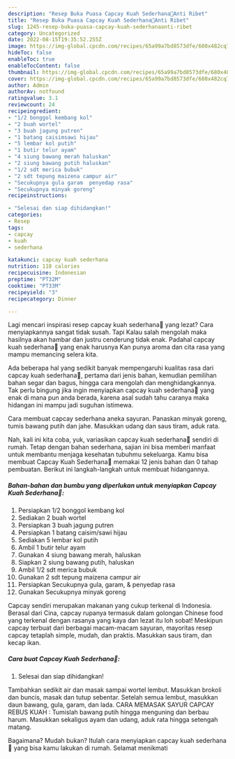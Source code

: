 ```yaml
---
description: "Resep Buka Puasa Capcay Kuah Sederhana🥗Anti Ribet"
title: "Resep Buka Puasa Capcay Kuah Sederhana🥗Anti Ribet"
slug: 1245-resep-buka-puasa-capcay-kuah-sederhanaanti-ribet
category: Uncategorized
date: 2022-08-15T19:35:52.255Z
image: https://img-global.cpcdn.com/recipes/65a99a7bd8573dfe/680x482cq70/capcay-kuah-sederhana-foto-resep-utama.jpg
hideToc: false
enableToc: true
enableTocContent: false
thumbnail: https://img-global.cpcdn.com/recipes/65a99a7bd8573dfe/680x482cq70/capcay-kuah-sederhana-foto-resep-utama.jpg
cover: https://img-global.cpcdn.com/recipes/65a99a7bd8573dfe/680x482cq70/capcay-kuah-sederhana-foto-resep-utama.jpg
author: Admin
authorAv: notfound
ratingvalue: 3.1
reviewcount: 24
recipeingredient:
- "1/2 bonggol kembang kol"
- "2 buah wortel"
- "3 buah jagung putren"
- "1 batang caisimsawi hijau"
- "5 lembar kol putih"
- "1 butir telur ayam"
- "4 siung bawang merah haluskan"
- "2 siung bawang putih haluskan"
- "1/2 sdt merica bubuk"
- "2 sdt tepung maizena campur air"
- "Secukupnya gula garam  penyedap rasa"
- "Secukupnya minyak goreng"
recipeinstructions:

- "Selesai dan siap dihidangkan!"
categories:
- Resep
tags:
- capcay
- kuah
- sederhana

katakunci: capcay kuah sederhana 
nutrition: 118 calories
recipecuisine: Indonesian
preptime: "PT32M"
cooktime: "PT33M"
recipeyield: "3"
recipecategory: Dinner

---
```



Lagi mencari inspirasi resep capcay kuah sederhana🥗 yang lezat? Cara menyiapkannya sangat tidak susah. Tapi Kalau salah mengolah maka hasilnya akan hambar dan justru cenderung tidak enak. Padahal capcay kuah sederhana🥗 yang enak harusnya Kan punya aroma dan cita rasa yang mampu memancing selera kita.


Ada beberapa hal yang sedikit banyak mempengaruhi kualitas rasa dari capcay kuah sederhana🥗, pertama dari jenis bahan, kemudian pemilihan bahan segar dan bagus, hingga cara mengolah dan menghidangkannya. Tak perlu bingung jika ingin menyiapkan capcay kuah sederhana🥗 yang enak di mana pun anda berada, karena asal sudah tahu caranya maka hidangan ini mampu jadi suguhan istimewa.

Cara membuat capcay sederhana aneka sayuran. Panaskan minyak goreng, tumis bawang putih dan jahe. Masukkan udang dan saus tiram, aduk rata.


Nah, kali ini kita coba, yuk, variasikan capcay kuah sederhana🥗 sendiri di rumah. Tetap dengan bahan sederhana, sajian ini bisa memberi manfaat untuk membantu menjaga kesehatan tubuhmu sekeluarga. Kamu bisa membuat Capcay Kuah Sederhana🥗 memakai 12 jenis bahan dan 0 tahap pembuatan. Berikut ini langkah-langkah untuk membuat hidangannya.

<!--inarticleads1-->

##### Bahan-bahan dan bumbu yang diperlukan untuk menyiapkan Capcay Kuah Sederhana🥗:

1. Persiapkan 1/2 bonggol kembang kol
1. Sediakan 2 buah wortel
1. Persiapkan 3 buah jagung putren
1. Persiapkan 1 batang caisim/sawi hijau
1. Sediakan 5 lembar kol putih
1. Ambil 1 butir telur ayam
1. Gunakan 4 siung bawang merah, haluskan
1. Siapkan 2 siung bawang putih, haluskan
1. Ambil 1/2 sdt merica bubuk
1. Gunakan 2 sdt tepung maizena campur air
1. Persiapkan Secukupnya gula, garam, &amp; penyedap rasa
1. Gunakan Secukupnya minyak goreng


Capcay sendiri merupakan makanan yang cukup terkenal di Indonesia. Berasal dari Cina, capcay rupanya termasuk dalam golongan Chinese food yang terkenal dengan rasanya yang kaya dan lezat itu loh sobat! Meskipun capcay terbuat dari berbagai macam-macam sayuran, mayoritas resep capcay tetaplah simple, mudah, dan praktis. Masukkan saus tiram, dan kecap ikan. 

<!--inarticleads2-->

##### Cara buat Capcay Kuah Sederhana🥗:


1. Selesai dan siap dihidangkan!

Tambahkan sedikit air dan masak sampai wortel lembut. Masukkan brokoli dan buncis, masak dan tutup sebentar. Setelah semua lembut, masukkan daun bawang, gula, garam, dan lada. CARA MEMASAK SAYUR CAPCAY REBUS KUAH : Tumislah bawang putih hingga menguning dan berbau harum. Masukkan sekaligus ayam dan udang, aduk rata hingga setengah matang. 

Bagaimana? Mudah bukan? Itulah cara menyiapkan capcay kuah sederhana🥗 yang bisa kamu lakukan di rumah. Selamat menikmati
